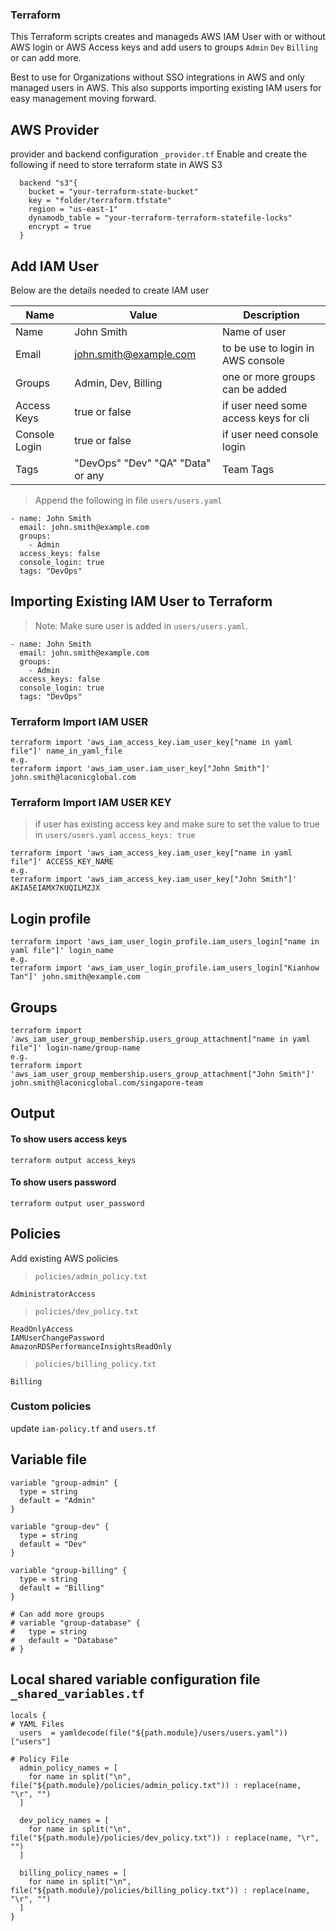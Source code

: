 ### Terraform
This Terraform scripts creates and manageds AWS IAM User with or without AWS login or AWS Access keys and add users to groups `Admin` `Dev` `Billing` or can add more.

Best to use for Organizations without SSO integrations in AWS and only managed users in AWS. This also supports importing existing IAM users for easy management moving forward.

## AWS Provider
provider and backend configuration `_provider.tf`
Enable and create the following if need to store terraform state in AWS S3

```
  backend "s3"{
    bucket = "your-terraform-state-bucket"
    key = "folder/terraform.tfstate"
    region = "us-east-1"
    dynamodb_table = "your-terraform-terraform-statefile-locks"
    encrypt = true
  }
```
## Add IAM User

Below are the details needed to create IAM user

| Name | Value | Description |
| ------ | ------ | ------ |
| Name | John Smith | Name of user
| Email | john.smith@example.com | to be use to login in AWS console
| Groups | Admin, Dev, Billing | one or more groups can be added
| Access Keys | true or false | if user need some access keys for cli
| Console Login | true or false | if user need console login
| Tags | "DevOps" "Dev" "QA" "Data" or any | Team Tags

> Append the following in file `users/users.yaml`
```
- name: John Smith
  email: john.smith@example.com
  groups:
    - Admin
  access_keys: false
  console_login: true
  tags: "DevOps"  
```
## Importing Existing IAM User to Terraform
> Note: Make sure user is added in `users/users.yaml`.
```
- name: John Smith
  email: john.smith@example.com
  groups:
    - Admin
  access_keys: false
  console_login: true
  tags: "DevOps"  
```

### Terraform Import IAM USER
```
terraform import 'aws_iam_access_key.iam_user_key["name in yaml file"]' name_in_yaml_file
e.g.
terraform import 'aws_iam_user.iam_user_key["John Smith"]' john.smith@laconicglobal.com
```

### Terraform Import IAM USER KEY
> if user has existing access key and make sure to set the value to true in `users/users.yaml` `access_keys: true`
```
terraform import 'aws_iam_access_key.iam_user_key["name in yaml file"]' ACCESS_KEY_NAME
e.g.
terraform import 'aws_iam_access_key.iam_user_key["John Smith"]' AKIA5EIAMX7KUQILMZJX
```

## Login profile
```
terraform import 'aws_iam_user_login_profile.iam_users_login["name in yaml file"]' login_name
e.g.
terraform import 'aws_iam_user_login_profile.iam_users_login["Kianhow Tan"]' john.smith@example.com
```
## Groups
```
terraform import 'aws_iam_user_group_membership.users_group_attachment["name in yaml file"]' login-name/group-name
e.g.
terraform import 'aws_iam_user_group_membership.users_group_attachment["John Smith"]' john.smith@laconicglobal.com/singapore-team
```

## Output
#### To show users access keys
```
terraform output access_keys
```
#### To show users password
```
terraform output user_password
```

## Policies
Add existing AWS policies 
> `policies/admin_policy.txt`
```
AdministratorAccess    
```
> `policies/dev_policy.txt` 
```
ReadOnlyAccess
IAMUserChangePassword
AmazonRDSPerformanceInsightsReadOnly
```
> `policies/billing_policy.txt` 
```
Billing
```

### Custom policies
update `iam-policy.tf` and `users.tf`

## Variable file
```
variable "group-admin" {
  type = string
  default = "Admin"
}

variable "group-dev" {
  type = string
  default = "Dev"
}

variable "group-billing" {
  type = string
  default = "Billing"
}

# Can add more groups
# variable "group-database" {
#   type = string
#   default = "Database"
# }
```
## Local shared variable configuration file `_shared_variables.tf` 
```
locals {
# YAML Files
  users  = yamldecode(file("${path.module}/users/users.yaml"))["users"]

# Policy File
  admin_policy_names = [
    for name in split("\n", file("${path.module}/policies/admin_policy.txt")) : replace(name, "\r", "")
  ]  

  dev_policy_names = [
    for name in split("\n", file("${path.module}/policies/dev_policy.txt")) : replace(name, "\r", "")
  ]  

  billing_policy_names = [
    for name in split("\n", file("${path.module}/policies/billing_policy.txt")) : replace(name, "\r", "")
  ]      
}
```
